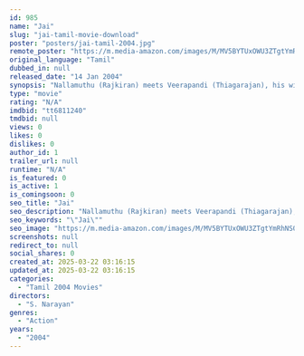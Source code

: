 ```yaml
---
id: 985
name: "Jai"
slug: "jai-tamil-movie-download"
poster: "posters/jai-tamil-2004.jpg"
remote_poster: "https://m.media-amazon.com/images/M/MV5BYTUxOWU3ZTgtYmRhNS00N2IwLTg3ZWQtNjVlZTMxNWFhOWZiXkEyXkFqcGdeQXVyMTEzNzg0Mjkx._V1_SX300.jpg"
original_language: "Tamil"
dubbed_in: null
released_date: "14 Jan 2004"
synopsis: "Nallamuthu (Rajkiran) meets Veerapandi (Thiagarajan), his wife (Bhanupriya), and 8-year-old son Jai returning from USA after a long gap. Veerapandi's late father was a well-known factionist in that area and owned 4,000 acres (1,60..."
type: "movie"
rating: "N/A"
imdbid: "tt6811240"
tmdbid: null
views: 0
likes: 0
dislikes: 0
author_id: 1
trailer_url: null
runtime: "N/A"
is_featured: 0
is_active: 1
is_comingsoon: 0
seo_title: "Jai"
seo_description: "Nallamuthu (Rajkiran) meets Veerapandi (Thiagarajan), his wife (Bhanupriya), and 8-year-old son Jai returning from USA after a long gap. Veerapandi's late father was a well-known factionist in that area and owned 4,000 acres (1,60..."
seo_keywords: "\"Jai\""
seo_image: "https://m.media-amazon.com/images/M/MV5BYTUxOWU3ZTgtYmRhNS00N2IwLTg3ZWQtNjVlZTMxNWFhOWZiXkEyXkFqcGdeQXVyMTEzNzg0Mjkx._V1_SX300.jpg"
screenshots: null
redirect_to: null
social_shares: 0
created_at: 2025-03-22 03:16:15
updated_at: 2025-03-22 03:16:15
categories:
  - "Tamil 2004 Movies"
directors:
  - "S. Narayan"
genres:
  - "Action"
years:
  - "2004"
---
```

